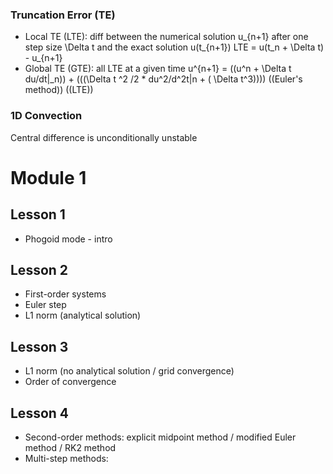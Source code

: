 ### Truncation Error (TE)

* Local TE (LTE): diff between the numerical solution u_{n+1} after one step size \Delta t and the exact solution u(t_{n+1})
LTE = u(t_n + \Delta t) - u_{n+1}
* Global TE (GTE): all LTE at a given time
u^{n+1} = ((u^n + \Delta t du/dt|_n)) + (((\Delta t ^2 /2 * du^2/d^2t|n + ( \Delta t^3))))
((Euler's method)) ((LTE))


### 1D Convection
Central difference is unconditionally unstable

# Module 1
## Lesson 1
* Phogoid mode - intro

## Lesson 2
* First-order systems
* Euler step
* L1 norm (analytical solution)

## Lesson 3
* L1 norm (no analytical solution / grid convergence)
* Order of convergence

## Lesson 4
* Second-order methods: explicit midpoint method / modified Euler method / RK2 method
* Multi-step methods: 
